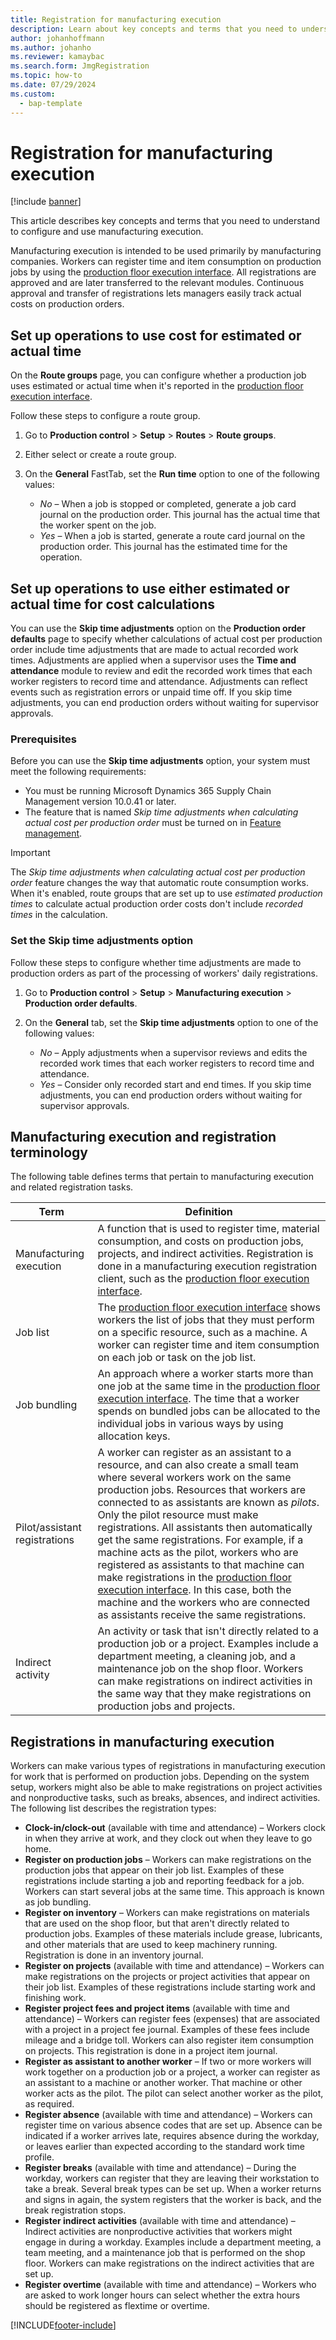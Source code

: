 ```yaml
---
title: Registration for manufacturing execution
description: Learn about key concepts and terms that you need to understand to configure and use manufacturing execution with a table defining various terms. 
author: johanhoffmann
ms.author: johanho
ms.reviewer: kamaybac
ms.search.form: JmgRegistration
ms.topic: how-to
ms.date: 07/29/2024
ms.custom: 
  - bap-template
---
```


# Registration for manufacturing execution

[!include [banner](../includes/banner.md)]

This article describes key concepts and terms that you need to understand to configure and use manufacturing execution.

Manufacturing execution is intended to be used primarily by manufacturing companies. Workers can register time and item consumption on production jobs by using the [production floor execution interface](production-floor-execution-use.md). All registrations are approved and are later transferred to the relevant modules. Continuous approval and transfer of registrations lets managers easily track actual costs on production orders.

## Set up operations to use cost for estimated or actual time

On the **Route groups** page, you can configure whether a production job uses estimated or actual time when it's reported in the [production floor execution interface](production-floor-execution-use.md).

Follow these steps to configure a route group.

1. Go to **Production control** \> **Setup** \> **Routes** \> **Route groups**.
1. Either select or create a route group.
1. On the **General** FastTab, set the **Run time** option to one of the following values:

    - *No* – When a job is stopped or completed, generate a job card journal on the production order. This journal has the actual time that the worker spent on the job.
    - *Yes* – When a job is started, generate a route card journal on the production order. This journal has the estimated time for the operation.

## Set up operations to use either estimated or actual time for cost calculations

You can use the **Skip time adjustments** option on the **Production order defaults** page to specify whether calculations of actual cost per production order include time adjustments that are made to actual recorded work times. Adjustments are applied when a supervisor uses the **Time and attendance** module to review and edit the recorded work times that each worker registers to record time and attendance. Adjustments can reflect events such as registration errors or unpaid time off. If you skip time adjustments, you can end production orders without waiting for supervisor approvals.

### Prerequisites

Before you can use the **Skip time adjustments** option, your system must meet the following requirements:

- You must be running Microsoft Dynamics 365 Supply Chain Management version 10.0.41 or later.
- The feature that is named *Skip time adjustments when calculating actual cost per production order* must be turned on in [Feature management](../../fin-ops-core/fin-ops/get-started/feature-management/feature-management-overview.md).

> [!IMPORTANT]
> The *Skip time adjustments when calculating actual cost per production order* feature changes the way that automatic route consumption works. When it's enabled, route groups that are set up to use *estimated production times* to calculate actual production order costs don't include *recorded times* in the calculation.

### Set the Skip time adjustments option

Follow these steps to configure whether time adjustments are made to production orders as part of the processing of workers' daily registrations.

1. Go to **Production control** \> **Setup** \> **Manufacturing execution** \> **Production order defaults**.
1. On the **General** tab, set the **Skip time adjustments** option to one of the following values:

    - *No* – Apply adjustments when a supervisor reviews and edits the recorded work times that each worker registers to record time and attendance.
    - *Yes* – Consider only recorded start and end times. If you skip time adjustments, you can end production orders without waiting for supervisor approvals.

## Manufacturing execution and registration terminology

The following table defines terms that pertain to manufacturing execution and related registration tasks.

| Term | Definition |
|---|---|
| Manufacturing execution | A function that is used to register time, material consumption, and costs on production jobs, projects, and indirect activities. Registration is done in a manufacturing execution registration client, such as the [production floor execution interface](production-floor-execution-use.md). |
| Job list | The [production floor execution interface](production-floor-execution-use.md) shows workers the list of jobs that they must perform on a specific resource, such as a machine. A worker can register time and item consumption on each job or task on the job list. |
| Job bundling | An approach where a worker starts more than one job at the same time in the [production floor execution interface](production-floor-execution-use.md). The time that a worker spends on bundled jobs can be allocated to the individual jobs in various ways by using allocation keys. |
| Pilot/assistant registrations | A worker can register as an assistant to a resource, and can also create a small team where several workers work on the same production jobs. Resources that workers are connected to as assistants are known as *pilots*. Only the pilot resource must make registrations. All assistants then automatically get the same registrations. For example, if a machine acts as the pilot, workers who are registered as assistants to that machine can make registrations in the [production floor execution interface](production-floor-execution-use.md). In this case, both the machine and the workers who are connected as assistants receive the same registrations. |
| Indirect activity | An activity or task that isn't directly related to a production job or a project. Examples include a department meeting, a cleaning job, and a maintenance job on the shop floor. Workers can make registrations on indirect activities in the same way that they make registrations on production jobs and projects. |

## Registrations in manufacturing execution

Workers can make various types of registrations in manufacturing execution for work that is performed on production jobs. Depending on the system setup, workers might also be able to make registrations on project activities and nonproductive tasks, such as breaks, absences, and indirect activities. The following list describes the registration types:

- **Clock-in/clock-out** (available with time and attendance) – Workers clock in when they arrive at work, and they clock out when they leave to go home.
- **Register on production jobs** – Workers can make registrations on the production jobs that appear on their job list. Examples of these registrations include starting a job and reporting feedback for a job. Workers can start several jobs at the same time. This approach is known as job bundling.
- **Register on inventory** – Workers can make registrations on materials that are used on the shop floor, but that aren't directly related to production jobs. Examples of these materials include grease, lubricants, and other materials that are used to keep machinery running. Registration is done in an inventory journal.
- **Register on projects** (available with time and attendance) – Workers can make registrations on the projects or project activities that appear on their job list. Examples of these registrations include starting work and finishing work.
- **Register project fees and project items** (available with time and attendance) – Workers can register fees (expenses) that are associated with a project in a project fee journal. Examples of these fees include mileage and a bridge toll. Workers can also register item consumption on projects. This registration is done in a project item journal.
- **Register as assistant to another worker** – If two or more workers will work together on a production job or a project, a worker can register as an assistant to a machine or another worker. That machine or other worker acts as the pilot. The pilot can select another worker as the pilot, as required.
- **Register absence** (available with time and attendance) – Workers can register time on various absence codes that are set up. Absence can be indicated if a worker arrives late, requires absence during the workday, or leaves earlier than expected according to the standard work time profile.
- **Register breaks** (available with time and attendance) – During the workday, workers can register that they are leaving their workstation to take a break. Several break types can be set up. When a worker returns and signs in again, the system registers that the worker is back, and the break registration stops.
- **Register indirect activities** (available with time and attendance) – Indirect activities are nonproductive activities that workers might engage in during a workday. Examples include a department meeting, a team meeting, and a maintenance job that is performed on the shop floor. Workers can make registrations on the indirect activities that are set up.
- **Register overtime** (available with time and attendance) – Workers who are asked to work longer hours can select whether the extra hours should be registered as flextime or overtime.

[!INCLUDE[footer-include](../../includes/footer-banner.md)]
